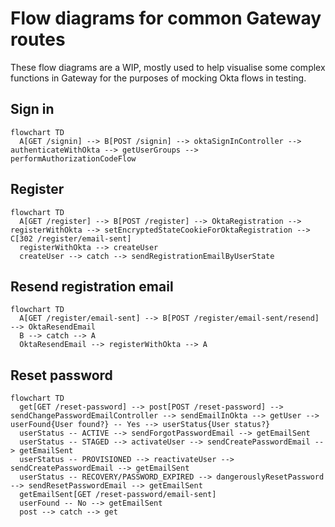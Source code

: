 # Flow diagrams for common Gateway routes

These flow diagrams are a WIP, mostly used to help visualise some complex functions in Gateway for the purposes of mocking Okta flows in testing.

## Sign in

```mermaid
flowchart TD
  A[GET /signin] --> B[POST /signin] --> oktaSignInController --> authenticateWithOkta --> getUserGroups --> performAuthorizationCodeFlow

```

## Register

```mermaid
flowchart TD
  A[GET /register] --> B[POST /register] --> OktaRegistration --> registerWithOkta --> setEncryptedStateCookieForOktaRegistration --> C[302 /register/email-sent]
  registerWithOkta --> createUser
  createUser --> catch --> sendRegistrationEmailByUserState
```

## Resend registration email

```mermaid
flowchart TD
  A[GET /register/email-sent] --> B[POST /register/email-sent/resend] --> OktaResendEmail
  B --> catch --> A
  OktaResendEmail --> registerWithOkta --> A
```

## Reset password

```mermaid
flowchart TD
  get[GET /reset-password] --> post[POST /reset-password] --> sendChangePasswordEmailController --> sendEmailInOkta --> getUser --> userFound{User found?} -- Yes --> userStatus{User status?}
  userStatus -- ACTIVE --> sendForgotPasswordEmail --> getEmailSent
  userStatus -- STAGED --> activateUser --> sendCreatePasswordEmail --> getEmailSent
  userStatus -- PROVISIONED --> reactivateUser --> sendCreatePasswordEmail --> getEmailSent
  userStatus -- RECOVERY/PASSWORD_EXPIRED --> dangerouslyResetPassword --> sendResetPasswordEmail --> getEmailSent
  getEmailSent[GET /reset-password/email-sent]
  userFound -- No --> getEmailSent
  post --> catch --> get
```
